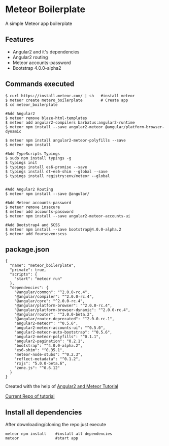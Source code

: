 # Meteor Boilerplate
A simple Meteor app boilerplate

## Features
- Angular2 and it's dependencies
- Angular2 routing
- Meteor accounts-password
- Bootstrap 4.0.0-alpha2



## Commands executed

```
$ curl https://install.meteor.com/ | sh   #install meteor
$ meteor create metero_boilerplate        # Create app
$ cd meteor_boilerplate

#Add Angular2
$ meteor remove blaze-html-templates
$ meteor add angular2-compilers barbatus:angular2-runtime
$ meteor npm install --save angular2-meteor @angular/platform-browser-dynamic

$ meteor npm install angular2-meteor-polyfills --save
$ meteor npm install

#Add TypeScripts Typings
$ sudo npm install typings -g
$ typings init
$ typings install es6-promise --save
$ typings install dt~es6-shim --global --save
$ typings install registry:env/meteor --global


#Add Angular2 Routing
$ meteor npm install --save @angular/

#Add Meteor accounts-password
$ meteor remove insecure
$ meteor add accounts-password
$ meteor npm install --save angular2-meteor-accounts-ui

#Add Bootstrap4 and SCSS
$ meteor npm install --save bootstrap@4.0.0-alpha.2
$ meteor add fourseven:scss

```

## package.json
```
{
  "name": "meteor_boilerplate",
  "private": true,
  "scripts": {
    "start": "meteor run"
  },
  "dependencies": {
    "@angular/common": "^2.0.0-rc.4",
    "@angular/compiler": "^2.0.0-rc.4",
    "@angular/core": "^2.0.0-rc.4",
    "@angular/platform-browser": "^2.0.0-rc.4",
    "@angular/platform-browser-dynamic": "^2.0.0-rc.4",
    "@angular/router": "^3.0.0-beta.2",
    "@angular/router-deprecated": "^2.0.0-rc.1",
    "angular2-meteor": "^0.5.6",
    "angular2-meteor-accounts-ui": "^0.5.0",
    "angular2-meteor-auto-bootstrap": "^0.5.6",
    "angular2-meteor-polyfills": "^0.1.1",
    "angular2-pagination": "0.2.1",
    "bootstrap": "^4.0.0-alpha.2",
    "es6-shim": "^0.35.1",
    "meteor-node-stubs": "^0.2.3",
    "reflect-metadata": "^0.1.2",
    "rxjs": "5.0.0-beta.6",
    "zone.js": "^0.6.12"
  }
}

```



Created with the help of [Angular2 and Meteor Tutorial](https://www.angular-meteor.com/tutorials/socially/angular2/bootstrapping)

[Current Repo of tutorial](https://github.com/Urigo/meteor-angular2.0-socially)


## Install all dependencies

After downloading/cloning the repo just execute
```
meteor npm install    #install all dependencies
meteor                #start app
```
